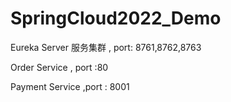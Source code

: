 # SpringCloud2022_Demo
Eureka Server 服务集群 , port: 8761,8762,8763 

Order Service  , port :80

Payment Service ,port : 8001 
